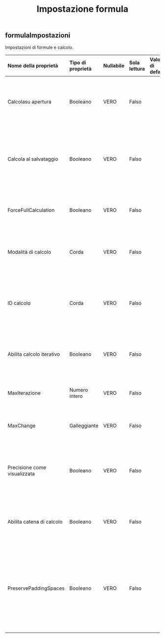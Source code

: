 ﻿---
title: Impostazione formula
second_title: Aspose.Cells Cloud Documen
type: docs
url: /it/specification/model/formulasettings/
description: "Aspose.Cells Specifica del modello cloud: FormulaSettings. Gestisci facilmente Excel e altri fogli di calcolo con funzionalità come apertura, generazione, modifica, divisione, unione, confronto e conversione"
weight: 50
---
## **formulaImpostazioni**

 Impostazioni di formule e calcolo.

| Nome della proprietà| Tipo di proprietà| Nullabile| Sola lettura| Valore di default| Descrizione|
|:- |:- |:- |:- |:- |:- |
| Calcolasu apertura| Booleano| VERO| Falso|| Indica se l'applicazione deve eseguire un calcolo completo all'apertura della cartella di lavoro.|
|Calcola al salvataggio| Booleano| VERO| Falso|| Indica se ricalcolare la cartella di lavoro prima di salvare il documento, quando si è in modalità di calcolo manuale.|
| ForceFullCalculation| Booleano| VERO| Falso|| Indica se calcola tutte le formule ogni volta che viene attivato un calcolo.|
| Modalità di calcolo| Corda| VERO| Falso|| Ottiene o imposta la modalità per il calcolo della cartella di lavoro in MS Excel.|
| ID calcolo| Corda| VERO| Falso|| Specifica la versione del motore di calcolo utilizzato per calcolare i valori nella cartella di lavoro.|
| Abilita calcolo iterativo| Booleano| VERO| Falso|| Indica se abilitare il calcolo iterativo per risolvere i riferimenti circolari.|
| MaxIterazione| Numero intero| VERO| Falso|| Le iterazioni massime per risolvere un riferimento circolare.|
| MaxChange| Galleggiante| VERO| Falso|| La modifica massima per risolvere un riferimento circolare.|
| Precisione come visualizzata| Booleano| VERO| Falso|| Se impostare la precisione del risultato calcolato così come viene visualizzato durante il calcolo delle formule|
| Abilita catena di calcolo| Booleano| VERO| Falso|| Se abilitare la catena di calcolo per le formule. L'impostazione predefinita è falsa.|
| PreservePaddingSpaces| Booleano| VERO| Falso||Indica se preservare gli spazi e le interruzioni di riga inseriti tra i token della formula durante il recupero e l'impostazione delle formule. Il valore predefinito è falso.|

